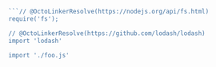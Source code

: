 ```js
```// @OctoLinkerResolve(https://nodejs.org/api/fs.html)
require('fs');

// @OctoLinkerResolve(https://github.com/lodash/lodash)
import 'lodash'

import './foo.js'
```